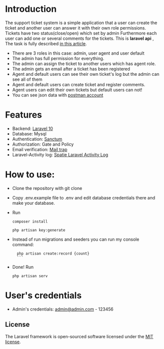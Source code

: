 # Introduction

The support ticket system is a simple application that a user can create the ticket and another user can answer it with their own role permissions. Tickets have two status(close/open) which set by admin
Furthermore each user can add one or several comments for the tickets.
This is **laravel api** , The task is fully described [in this article](https://laraveldaily.com/post/demo-project-laravel-support-ticket-system).

- There are 3 roles in this case: admin, user agent and user default 
- The admin has full permission for everything.
- The admin can assign the ticket to another users which has agent role.
- The admin gets an email after a ticket has been registered
- Agent and default users can see their own ticket's log but the admin can see all of them 
- Agent and default users can create ticket and register comments.
- Agent users can edit their own tickets but default users can not!
- You can see json data with [postman account](https://www.postman.com/blue-crater-7468/workspace/support-ticket)

# Features
- Backend: [Laravel 10](https://laravel.com/docs/10.x/installation)
- Database: Mysql
- Authentication: [Sanctum](https://laravel.com/docs/10.x/sanctum)
- Authorization: Gate and Policy
- Email verification: [Mail trap](https://mailtrap.io) 
- Laravel-Activity log: [Spatie Laravel Activity Log](https://github.com/spatie/laravel-activitylog)


# How to use:
- Clone the repository with git clone
- Copy .env.example file to .env and edit database credentials there and make your database.
- Run
  ```
  composer install
  ```

  ```
  php artisan key:generate
  ```


- Instead of run migrations and seeders you can run my console command:

    ``` 
      php artisan create:record {count}
      ```
- Done! Run
  ```
  php artisan serv
  ```
  

# User's credentials
- Admin's credentials: admin@admin.com - 123456


## License

The Laravel framework is open-sourced software licensed under the [MIT license](https://opensource.org/licenses/MIT).
